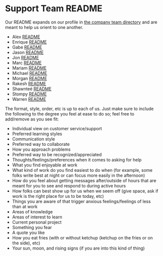 # Support Team README

Our README expands on our profile in [the company team directory](../../../../team/index.md) and are meant to help us orient to one another.

- Alex [README](alex-readme.md)
- Enrique [README](enrique-readme.md)
- Gabe [README](gabe-readme.md)
- Jason [README](jason-readme.md)
- Jon [README](jon-readme.md)
- Marc [README](marc-readme.md)
- Mariam [README](mariam-readme.md)
- Michael [README](michael-readme.md)
- Morgan [README](morgan-readme.md)
- Rakesh [README](rakesh-readme.md)
- Shawnteé [README](shawntee-readme.md)
- Stompy [README](stompy-readme.md)
- Warren [README](warren-readme.md)

The format, style, order, etc is up to each of us. Just make sure to include the following to the degree you feel at ease to do so; feel free to add/remove as you see fit:

- Individual view on customer service/support
- Preferred learning styles
- Communication style
- Preferred way to collaborate
- How you approach problems
- Preferred way to be recognized/appreciated
- Thoughts/feelings/preferences when it comes to asking for help
- What you find enjoyable at work
- What kind of work do you find easiest to do when (for example, some folks write best at night or can focus more easily in the afternoon)
- How do you feel about getting messages after/outside of hours that are meant for you to see and respond to during active hours
- How folks can best show up for us when we seem off (give space, ask if work is the right place for us to be today, etc)
- Things you are aware of that trigger anxious feelings/feelings of less than at work
- Areas of knowledge
- Areas of interest to learn
- Current personal project
- Something you fear
- A quote you like
- How you eat fries (with or without ketchup (ketchup on the fries or on the side), etc)
- Your sun, moon, and rising signs (if you are into this kind of thing)
